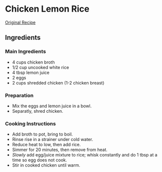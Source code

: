 # Chicken Lemon Rice

[Original Recipe](https://momtomomnutrition.com/food-and-recipes/chicken-lemon-rice-soup/)

## Ingredients

### Main Ingredients

* 4 cups chicken broth
* 1/2 cup uncooked white rice
* 4 tbsp lemon juice
* 2 eggs
* 2 cups shredded chicken (1-2 chicken breast)

### Preparation

* Mix the eggs and lemon juice in a bowl.
* Separatly, shred chicken.

### Cooking Instructions

* Add broth to pot, bring to boil.
* Rinse rise in a strainer under cold water.
* Reduce heat to low, then add rice.
* Simmer for 20 minutes, then remove from heat.
* *Slowly* add egg/juice mixture to rice; whisk constantly and do 1 tbsp at a time so egg does not cook.
* Stir in cooked chicken until warm.
